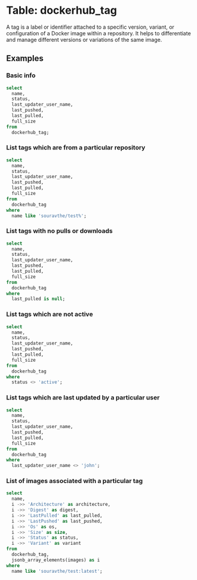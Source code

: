 # Table: dockerhub_tag

A tag is a label or identifier attached to a specific version, variant, or configuration of a Docker image within a repository. It helps to differentiate and manage different versions or variations of the same image.

## Examples

### Basic info

```sql
select
  name,
  status,
  last_updater_user_name,
  last_pushed,
  last_pulled,
  full_size
from
  dockerhub_tag;
```

### List tags which are from a particular repository

```sql
select
  name,
  status,
  last_updater_user_name,
  last_pushed,
  last_pulled,
  full_size
from
  dockerhub_tag
where
  name like 'souravthe/test%';
```

### List tags with no pulls or downloads

```sql
select
  name,
  status,
  last_updater_user_name,
  last_pushed,
  last_pulled,
  full_size
from
  dockerhub_tag
where
  last_pulled is null;
```

### List tags which are not active

```sql
select
  name,
  status,
  last_updater_user_name,
  last_pushed,
  last_pulled,
  full_size
from
  dockerhub_tag
where
  status <> 'active';
```

### List tags which are last updated by a particular user

```sql
select
  name,
  status,
  last_updater_user_name,
  last_pushed,
  last_pulled,
  full_size
from
  dockerhub_tag
where
  last_updater_user_name <> 'john';
```

### List of images associated with a particular tag

```sql
select
  name,
  i ->> 'Architecture' as architecture,
  i ->> 'Digest' as digest,
  i ->> 'LastPulled' as last_pulled,
  i ->> 'LastPushed' as last_pushed,
  i ->> 'Os' as os,
  i ->> 'Size' as size,
  i ->> 'Status' as status,
  i ->> 'Variant' as variant
from
  dockerhub_tag,
  jsonb_array_elements(images) as i
where
  name like 'souravthe/test:latest';
```
